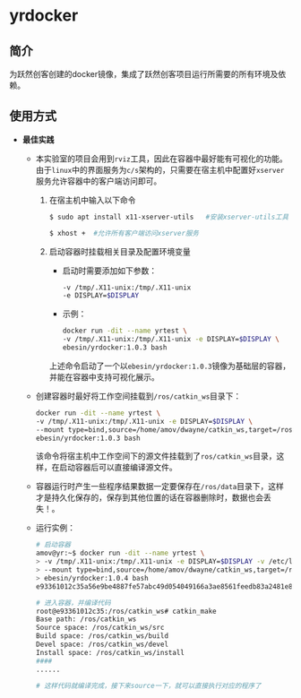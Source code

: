# yrdocker
## 简介
为跃然创客创建的docker镜像，集成了跃然创客项目运行所需要的所有环境及依赖。
## 使用方式
- **最佳实践**

    - 本实验室的项目会用到`rviz`工具，因此在容器中最好能有可视化的功能。由于`linux`中的界面服务为`c/s`架构的，只需要在宿主机中配置好`xserver`服务允许容器中的客户端访问即可。

      1. 在宿主机中输入以下命令

         ```bash
         $ sudo apt install x11-xserver-utils	#安装xserver-utils工具
         
         $ xhost +	#允许所有客户端访问xserver服务
         ```

      2. 启动容器时挂载相关目录及配置环境变量

         - 启动时需要添加如下参数：

           ```bash
           -v /tmp/.X11-unix:/tmp/.X11-unix
           -e DISPLAY=$DISPLAY
           ```

         - 示例：

           ```bash
           docker run -dit --name yrtest \
           -v /tmp/.X11-unix:/tmp/.X11-unix -e DISPLAY=$DISPLAY \
           ebesin/yrdocker:1.0.3 bash
           ```

          上述命令启动了一个以`ebesin/yrdocker:1.0.3`镜像为基础层的容器，并能在容器中支持可视化展示。

    - 创建容器时最好将工作空间挂载到`/ros/catkin_ws`目录下：

      ```bash
      docker run -dit --name yrtest \
      -v /tmp/.X11-unix:/tmp/.X11-unix -e DISPLAY=$DISPLAY \
      --mount type=bind,source=/home/amov/dwayne/catkin_ws,target=/ros/catkin_ws \
      ebesin/yrdocker:1.0.3 bash
      ```

      该命令将宿主机中工作空间下的源文件挂载到了`ros/catkin_ws`目录，这样，在启动容器后可以直接编译源文件。

    - 容器运行时产生一些程序结果数据一定要保存在`/ros/data`目录下，这样才是持久化保存的，保存到其他位置的话在容器删除时，数据也会丢失！。

    - 运行实例：

      ```bash
      # 启动容器
      amov@yr:~$ docker run -dit --name yrtest \
      > -v /tmp/.X11-unix:/tmp/.X11-unix -e DISPLAY=$DISPLAY -v /etc/localtime:/etc/localtime:ro --privileged\
      > --mount type=bind,source=/home/amov/dwayne/catkin_ws,target=/ros/catkin_ws \
      > ebesin/yrdocker:1.0.4 bash
      e93361012c35a56e9be4887fe57abc49d054049166a3ae8561feedb83a2481e8
      
      # 进入容器，并编译代码
      root@e93361012c35:/ros/catkin_ws# catkin_make
      Base path: /ros/catkin_ws
      Source space: /ros/catkin_ws/src
      Build space: /ros/catkin_ws/build
      Devel space: /ros/catkin_ws/devel
      Install space: /ros/catkin_ws/install
      ####
      ......
      
      # 这样代码就编译完成，接下来source一下，就可以直接执行对应的程序了
      ```

    
